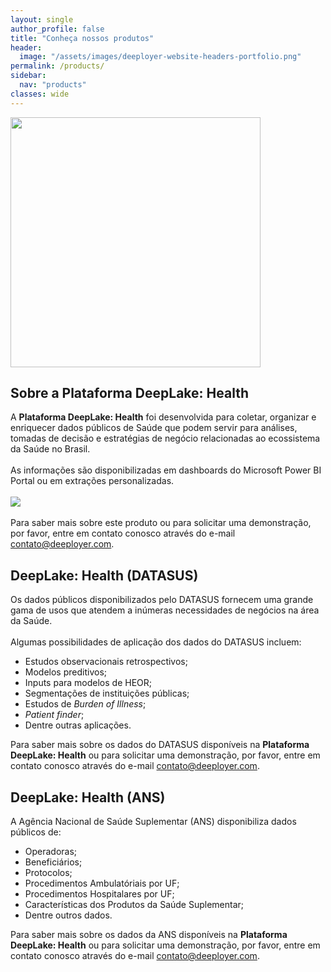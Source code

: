 ```yaml
---
layout: single
author_profile: false
title: "Conheça nossos produtos"
header:
  image: "/assets/images/deeployer-website-headers-portfolio.png"
permalink: /products/
sidebar:
  nav: "products"
classes: wide
---
```


<img src="https://deeployer.com.br/assets/images/deeployer-logo-deeplake.png" style="width: 400px" />

## Sobre a Plataforma DeepLake: Health

A **Plataforma DeepLake: Health** foi desenvolvida para coletar, organizar e enriquecer dados públicos de Saúde que podem servir para análises, tomadas de decisão e estratégias de negócio relacionadas ao ecossistema da Saúde no Brasil. 
<br /><br />
As informações são disponibilizadas em dashboards do Microsoft Power BI Portal ou em extrações personalizadas.
<br /><br />
<img src="https://deeployer.com.br/assets/images/post-datalake-process.png" />
<br /><br />
Para saber mais sobre este produto ou para solicitar uma demonstração, por favor, entre em contato conosco através do e-mail <a href="mailto:contato@deeployer.com?subject=Solicitação de demonstração do DeepLake: Health&body=Olá, gostaria de solicitar uma demonstração do DeepLake: Health.">contato@deeployer.com</a>.

## DeepLake: Health (DATASUS)

Os dados públicos disponibilizados pelo DATASUS fornecem uma grande gama de usos que atendem a inúmeras necessidades de negócios na área da Saúde.
<br /><br />
Algumas possibilidades de aplicação dos dados do DATASUS incluem:

- Estudos observacionais retrospectivos;
- Modelos preditivos;
- Inputs para modelos de HEOR;
- Segmentações de instituições públicas;
- Estudos de _Burden of Illness_;
- _Patient finder_;
- Dentre outras aplicações.

Para saber mais sobre os dados do DATASUS disponíveis na **Plataforma DeepLake: Health** ou para solicitar uma demonstração, por favor, entre em contato conosco através do e-mail <a href="mailto:contato@deeployer.com?subject=Solicitação de demonstração do DeepLake: Health&body=Olá, gostaria de solicitar uma demonstração do DeepLake: Health.">contato@deeployer.com</a>.

## DeepLake: Health (ANS)

A Agência Nacional de Saúde Suplementar (ANS) disponibiliza dados públicos de:

- Operadoras;
- Beneficiários;
- Protocolos;
- Procedimentos Ambulatóriais por UF;
- Procedimentos Hospitalares por UF;
- Características dos Produtos da Saúde Suplementar;
- Dentre outros dados.

Para saber mais sobre os dados da ANS disponíveis na **Plataforma DeepLake: Health** ou para solicitar uma demonstração, por favor, entre em contato conosco através do e-mail <a href="mailto:contato@deeployer.com?subject=Solicitação de demonstração do DeepLake: Health&body=Olá, gostaria de solicitar uma demonstração do DeepLake: Health.">contato@deeployer.com</a>.
